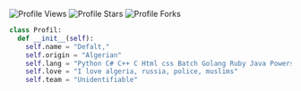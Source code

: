 <img src="https://img.shields.io/badge/dynamic/json?&label=Total%20Views&color=bb2527&style=flat&style=for-the-badge&query=%24.views&url=https://api.github-star-counter.workers.dev/user/RetrO-M" alt="Profile Views"></a>
<img src="https://img.shields.io/badge/dynamic/json?&label=Total%20Stars&color=bb2527&style=flat&style=for-the-badge&query=%24.stars&url=https://api.github-star-counter.workers.dev/user/RetrO-M" alt="Profile Stars"></a>
<img src="https://img.shields.io/badge/dynamic/json?&label=Total%20Forks&color=bb2527&style=flat&style=for-the-badge&query=%24.forks&url=https://api.github-star-counter.workers.dev/user/RetrO-M" alt="Profile Forks"></a>

```python
class Profil:
  def __init__(self):
    self.name = "Defalt,"
    self.origin = "Algerian"
    self.lang = "Python C# C++ C Html css Batch Golang Ruby Java Powershell Shell"
    self.love = "I love algeria, russia, police, muslims"
    self.team = "Unidentifiable"
```
